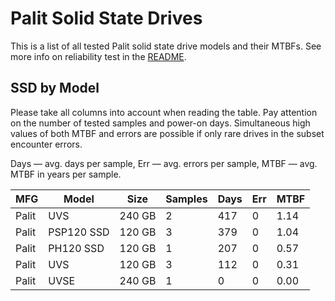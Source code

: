 Palit Solid State Drives
========================

This is a list of all tested Palit solid state drive models and their MTBFs. See
more info on reliability test in the [README](https://github.com/linuxhw/SMART).

SSD by Model
------------

Please take all columns into account when reading the table. Pay attention on the
number of tested samples and power-on days. Simultaneous high values of both MTBF
and errors are possible if only rare drives in the subset encounter errors.

Days — avg. days per sample,
Err  — avg. errors per sample,
MTBF — avg. MTBF in years per sample.

| MFG       | Model              | Size   | Samples | Days  | Err   | MTBF |
|-----------|--------------------|--------|---------|-------|-------|------|
| Palit     | UVS                | 240 GB | 2       | 417   | 0     | 1.14   |
| Palit     | PSP120 SSD         | 120 GB | 3       | 379   | 0     | 1.04   |
| Palit     | PH120 SSD          | 120 GB | 1       | 207   | 0     | 0.57   |
| Palit     | UVS                | 120 GB | 3       | 112   | 0     | 0.31   |
| Palit     | UVSE               | 240 GB | 1       | 0     | 0     | 0.00   |
